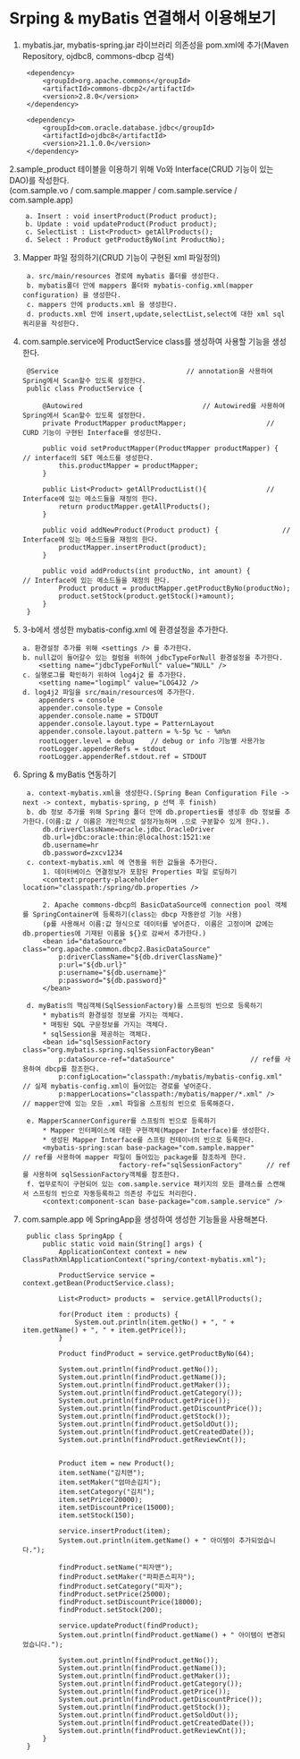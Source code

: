 <h1>Srping & myBatis 연결해서 이용해보기</h1>


1. mybatis.jar, mybatis-spring.jar 라이브러리 의존성을 pom.xml에 추가(Maven Repository, ojdbc8, commons-dbcp 검색)

		
    	<dependency>
			<groupId>org.apache.commons</groupId>
			<artifactId>commons-dbcp2</artifactId>
			<version>2.8.0</version>
		</dependency>
		
		<dependency>
			<groupId>com.oracle.database.jdbc</groupId>
			<artifactId>ojdbc8</artifactId>
			<version>21.1.0.0</version>
		</dependency>
		
2.sample_product 테이블을 이용하기 위해 Vo와 Interface(CRUD 기능이 있는 DAO)를 작성한다.<br/>(com.sample.vo / com.sample.mapper / com.sample.service / com.sample.app)

		a. Insert : void insertProduct(Product product);
		b. Update : void updateProduct(Product product);
		c. SelectList : List<Product> getAllProducts();
		d. Select : Product getProductByNo(int ProductNo);
		
3. Mapper 파일 정의하기(CRUD 기능이 구현된 xml 파일정의)<br/>

		a. src/main/resources 경로에 mybatis 폴더를 생성한다.
		b. mybatis폴더 안에 mappers 폴더와 mybatis-config.xml(mapper configuration) 을 생성한다.
		c. mappers 안에 products.xml 을 생성한다.
		d. products.xml 안에 insert,update,selectList,select에 대한 xml sql 쿼리문을 작성한다.
	
4. com.sample.service에 ProductService class를 생성하여 사용할 기능을 생성한다.

		@Service								// annotation을 사용하여 Spring에서 Scan할수 있도록 설정한다.
		public class ProductService {
	
			@Autowired								// Autowired를 사용하여 Spring에서 Scan할수 있도록 설정한다.
			private ProductMapper productMapper;					// CURD 기능이 구현된 Interface를 생성한다.

			public void setProductMapper(ProductMapper productMapper) {		// interface의 SET 메소드를 생성한다.
				this.productMapper = productMapper;
			}

			public List<Product> getAllProductList(){				// Interface에 있는 메소드들을 재정의 한다.
				return productMapper.getAllProducts();
			}

			public void addNewProduct(Product product) {				// Interface에 있는 메소드들을 재정의 한다.
				productMapper.insertProduct(product);
			}

			public void addProducts(int productNo, int amount) {			// Interface에 있는 메소드들을 재정의 한다.
				Product product = productMapper.getProductByNo(productNo);
				product.setStock(product.getStock()+amount);
			}
		}
	
5.  3-b에서 생성한 mybatis-config.xml 에 환경설정을 추가한다.

		a. 환경설정 추가를 위해 <settings /> 를 추가한다.
		b. null값이 들어갈수 있는 컬럼을 위하여 jdbcTypeForNull 환경설정을 추가한다.
			<setting name="jdbcTypeForNull" value="NULL" />
		c. 실행로그를 확인하기 위하여 log4j2 를 추가한다.
			<setting name="logimpl" value="LOG4J2 />
		d. log4j2 파일을 src/main/resources에 추가한다.
			appenders = console
			appender.console.type = Console
			appender.console.name = STDOUT
			appender.console.layout.type = PatternLayout
			appender.console.layout.pattern = %-5p %c - %m%n
			rootLogger.level = debug	// debug or info 기능별 사용가능
			rootLogger.appenderRefs = stdout
			rootLogger.appenderRef.stdout.ref = STDOUT

6. Spring & myBatis 연동하기

		a. context-mybatis.xml을 생성한다.(Spring Bean Configuration File -> next -> context, mybatis-spring, p 선택 후 finish)
		b. db 정보 추가를 위해 Spring 폴더 안에 db.properties를 생성후 db 정보를 추가한다.(이름:값 / 이름은 개인적으로 설정가능하며 .으로 구분할수 있게 한다.).
			db.driverClassName=oracle.jdbc.OracleDriver
			db.url=jdbc:oracle:thin:@localhost:1521:xe
			db.username=hr
			db.password=zxcv1234
		c. context-mybatis.xml 에 연동을 위한 값들을 추가한다.
			1. 데이터베이스 연결정보가 포함된 Properties 파일 로딩하기
			<context:property-placeholder location="classpath:/spring/db.properties />

			2. Apache commons-dbcp의 BasicDataSource에 connection pool 객체를 SpringContainer에 등록하기(class는 dbcp 자동완성 기능 사용)
			(p를 사용해서 이름:값 형식으로 데이터를 넣어준다. 이름은 고정이며 값에는 db.properties에 기재된 이름을 ${}로 감싸서 추가한다.)
			<bean id="dataSource" class="org.apache.common.dbcp2.BasicDataSource"
				p:driverClassName="${db.driverClassName}"
				p:url="${db.url}"
				p:username="${db.username}"
				p:password="${db.password}"
			</bean>

		d. myBatis의 핵심객체(SqlSessionFactory)를 스프링의 빈으로 등록하기
			* mybatis의 환경설정 정보를 가지는 객체다.
			* 매핑된 SQL 구문정보를 가지는 객체다.
			* sqlSession을 제공하는 객체다.
			<bean id="sqlSessionFactory class="org.mybatis.spring.sqlSessionFactoryBean"
				p:dataSource-ref="dataSource"					// ref를 사용하여 dbcp를 참조한다.
				p:configLocation="classpath:/mybatis/mybatis-config.xml"	// 실제 mybatis-config.xml이 들어있는 경로를 넣어준다.
				p:mapperLocations="classpath:/mybatis/mapper/*.xml" />		// mapper안에 있는 모든 .xml 파일을 스프링의 빈으로 등록해준다.

		e. MapperScannerConfigurer를 스프링의 빈으로 등록하기
			* Mapper 인터페이스에 대한 구현객체(Mapper Interface)를 생성한다.
			* 생성된 Mapper Interface를 스프링 컨테이너의 빈으로 등록한다.
			<mybatis-spring:scan base-package="com.sample.mapper"				// ref를 사용하여 mapper 파일이 들어있는 package를 참조하게 한다.
							   factory-ref="sqlSessionFactory"		// ref 를 사용하여 sqlSessionFactory객체를 참조한다.
		f. 업무로직이 구현되어 있는 com.sample.service 패키지의 모든 클래스를 스캔해서 스프링의 빈으로 자동등록하고 의존성 주입도 처리한다.
			<context:component-scan base-package="com.sample.service" />
			
			
7. com.sample.app 에 SpringApp을 생성하여 생성한 기능들을 사용해본다.

		public class SpringApp {
			public static void main(String[] args) {
				ApplicationContext context = new ClassPathXmlApplicationContext("spring/context-mybatis.xml");

				ProductService service = context.getBean(ProductService.class);

				List<Product> products =  service.getAllProducts();

				for(Product item : products) {
					System.out.println(item.getNo() + ", " + item.getName() + ", " + item.getPrice());
				}

				Product findProduct = service.getProductByNo(64);

				System.out.println(findProduct.getNo());
				System.out.println(findProduct.getName());
				System.out.println(findProduct.getMaker());
				System.out.println(findProduct.getCategory());
				System.out.println(findProduct.getPrice());
				System.out.println(findProduct.getDiscountPrice());
				System.out.println(findProduct.getStock());
				System.out.println(findProduct.getSoldOut());
				System.out.println(findProduct.getCreatedDate());
				System.out.println(findProduct.getReviewCnt());


				Product item = new Product();
				item.setName("김치맨");
				item.setMaker("엄마손김치");
				item.setCategory("김치");
				item.setPrice(20000);
				item.setDiscountPrice(15000);
				item.setStock(150);

				service.insertProduct(item);
				System.out.println(item.getName() + " 아이템이 추가되었습니다.");

				findProduct.setName("피자맨");
				findProduct.setMaker("파파존스피자");
				findProduct.setCategory("피자");
				findProduct.setPrice(25000);
				findProduct.setDiscountPrice(18000);
				findProduct.setStock(200);

				service.updateProduct(findProduct);
				System.out.println(findProduct.getName() + " 아이템이 변경되었습니다.");

				System.out.println(findProduct.getNo());
				System.out.println(findProduct.getName());
				System.out.println(findProduct.getMaker());
				System.out.println(findProduct.getCategory());
				System.out.println(findProduct.getPrice());
				System.out.println(findProduct.getDiscountPrice());
				System.out.println(findProduct.getStock());
				System.out.println(findProduct.getSoldOut());
				System.out.println(findProduct.getCreatedDate());
				System.out.println(findProduct.getReviewCnt());
			}
		}
		
